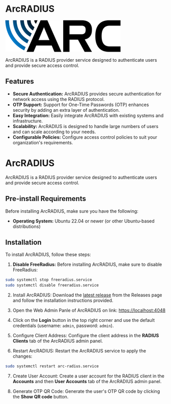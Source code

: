 # ArcRADIUS

![ArcRADIUS Logo](./assets/Logo.png)

ArcRADIUS is a RADIUS provider service designed to authenticate users and provide secure access control.

## Features

- **Secure Authentication:** ArcRADIUS provides secure authentication for network access using the RADIUS protocol.
- **OTP Support:** Support for One-Time Passwords (OTP) enhances security by adding an extra layer of authentication.
- **Easy Integration:** Easily integrate ArcRADIUS with existing systems and infrastructure.
- **Scalability:** ArcRADIUS is designed to handle large numbers of users and can scale according to your needs.
- **Configurable Policies:** Configure access control policies to suit your organization's requirements.

# ArcRADIUS

ArcRADIUS is a RADIUS provider service designed to authenticate users and provide secure access control.

## Pre-install Requirements

Before installing ArcRADIUS, make sure you have the following:

- **Operating System:** Ubuntu 22.04 or newer (or other Ubuntu-based distributions)

## Installation

To install ArcRADIUS, follow these steps:

1. **Disable FreeRadius:** Before installing ArcRADIUS, make sure to disable FreeRadius:

```bash
sudo systemctl stop freeradius.service
sudo systemctl disable freeradius.service
```

2. Install ArcRADIUS: Download the [latest release](https://github.com/Linux-Alex/ArcRADIUS/releases/tag/production) from the Releases page and follow the installation instructions provided.

3. Open the Web Admin Panle of ArcRADIUS on link: [https://localhost:4048](https://localhost:4048)

4. Click on the **Login** button in the top right corner and use the default credentials (username: `admin`, password: `admin`).

5. Configure Client Address: Configure the client address in the **RADIUS Clients** tab of the ArcRADIUS admin panel.

6. Restart ArcRADIUS: Restart the ArcRADIUS service to apply the changes:

```bash
sudo systemctl restart arc-radius.service
```

7. Create User Account: Create a user account for the RADIUS client in the **Accounts** and then **User Accounts** tab of the ArcRADIUS admin panel.

8. Generate OTP QR Code: Generate the user's OTP QR code by clicking the **Show QR code** button.
